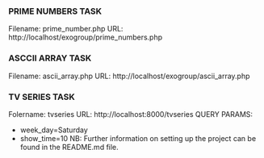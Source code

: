 ### PRIME NUMBERS TASK
Filename: prime_number.php
URL: http://localhost/exogroup/prime_numbers.php


### ASCCII ARRAY TASK
Filename: ascii_array.php
URL: http://localhost/exogroup/ascii_array.php


### TV SERIES TASK
Folername: tvseries
URL: http://localhost:8000/tvseries
QUERY PARAMS: 
* week_day=Saturday
* show_time=10
NB: Further information on setting up the project can be found in the README.md file.